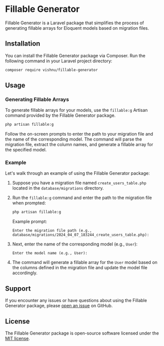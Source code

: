 # Fillable Generator

Fillable Generator is a Laravel package that simplifies the process of generating fillable arrays for Eloquent models based on migration files.

## Installation

You can install the Fillable Generator package via Composer. Run the following command in your Laravel project directory:

```bash
composer require vishnu/fillable-generator
```

## Usage

### Generating Fillable Arrays

To generate fillable arrays for your models, use the `fillable:g` Artisan command provided by the Fillable Generator package.

```bash
php artisan fillable:g
```

Follow the on-screen prompts to enter the path to your migration file and the name of the corresponding model. The command will parse the migration file, extract the column names, and generate a fillable array for the specified model.

### Example

Let's walk through an example of using the Fillable Generator package:

1. Suppose you have a migration file named `create_users_table.php` located in the `database/migrations` directory.

2. Run the `fillable:g` command and enter the path to the migration file when prompted:

   ```bash
   php artisan fillable:g
   ```

   Example prompt:

   ```
   Enter the migration file path (e.g., database/migrations/2024_04_07_183244_create_users_table.php):
   ```

3. Next, enter the name of the corresponding model (e.g., `User`):

   ```
   Enter the model name (e.g., User):
   ```

4. The command will generate a fillable array for the `User` model based on the columns defined in the migration file and update the model file accordingly.

## Support

If you encounter any issues or have questions about using the Fillable Generator package, please [open an issue](https://github.com/vendor/fillable-generator/issues) on GitHub.

## License

The Fillable Generator package is open-source software licensed under the [MIT license](https://opensource.org/licenses/MIT).
